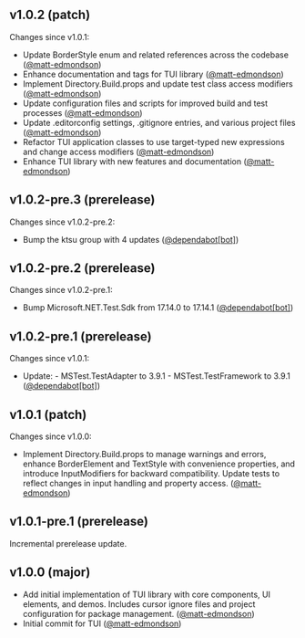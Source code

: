## v1.0.2 (patch)

Changes since v1.0.1:

- Update BorderStyle enum and related references across the codebase ([@matt-edmondson](https://github.com/matt-edmondson))
- Enhance documentation and tags for TUI library ([@matt-edmondson](https://github.com/matt-edmondson))
- Implement Directory.Build.props and update test class access modifiers ([@matt-edmondson](https://github.com/matt-edmondson))
- Update configuration files and scripts for improved build and test processes ([@matt-edmondson](https://github.com/matt-edmondson))
- Update .editorconfig settings, .gitignore entries, and various project files ([@matt-edmondson](https://github.com/matt-edmondson))
- Refactor TUI application classes to use target-typed new expressions and change access modifiers ([@matt-edmondson](https://github.com/matt-edmondson))
- Enhance TUI library with new features and documentation ([@matt-edmondson](https://github.com/matt-edmondson))
## v1.0.2-pre.3 (prerelease)

Changes since v1.0.2-pre.2:

- Bump the ktsu group with 4 updates ([@dependabot[bot]](https://github.com/dependabot[bot]))
## v1.0.2-pre.2 (prerelease)

Changes since v1.0.2-pre.1:

- Bump Microsoft.NET.Test.Sdk from 17.14.0 to 17.14.1 ([@dependabot[bot]](https://github.com/dependabot[bot]))
## v1.0.2-pre.1 (prerelease)

Changes since v1.0.1:

- Update: - MSTest.TestAdapter to 3.9.1 - MSTest.TestFramework to 3.9.1 ([@dependabot[bot]](https://github.com/dependabot[bot]))
## v1.0.1 (patch)

Changes since v1.0.0:

- Implement Directory.Build.props to manage warnings and errors, enhance BorderElement and TextStyle with convenience properties, and introduce InputModifiers for backward compatibility. Update tests to reflect changes in input handling and property access. ([@matt-edmondson](https://github.com/matt-edmondson))
## v1.0.1-pre.1 (prerelease)

Incremental prerelease update.
## v1.0.0 (major)

- Add initial implementation of TUI library with core components, UI elements, and demos. Includes cursor ignore files and project configuration for package management. ([@matt-edmondson](https://github.com/matt-edmondson))
- Initial commit for TUI ([@matt-edmondson](https://github.com/matt-edmondson))
